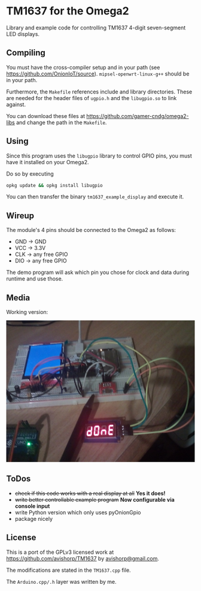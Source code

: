 # TM1637 for the Omega2
Library and example code for controlling TM1637 4-digit seven-segment LED displays.

## Compiling
You must have the cross-compiler setup and in your path (see https://github.com/OnionIoT/source). `mipsel-openwrt-linux-g++` should be in your path. 

Furthermore, the `Makefile` references include and library directories. These are needed for the header files of `ugpio.h` and the `libugpio.so` to link against.

You can download these files at https://github.com/gamer-cndg/omega2-libs and change the path in the `Makefile`.

## Using 

Since this program uses the `libugpio` library to control GPIO pins, you must have it installed on your Omega2.

Do so by executing 

```sh 
opkg update && opkg install libugpio
```

You can then transfer the binary `tm1637_example_display` and execute it. 

## Wireup

The module's 4 pins should be connected to the Omega2 as follows:

* GND -> GND 
* VCC -> 3.3V
* CLK -> any free GPIO 
* DIO -> any free GPIO  

The demo program will ask which pin you chose for clock and data during runtime and use those.

## Media 

Working version: 

![working_module](working.jpg)

## ToDos 

* ~~check if this code works with a real display at all~~ **Yes it does!**
* ~~write better controllable example program~~ **Now configurable via console input**
* write Python version which only uses pyOnionGpio 
* package nicely

## License

This is a port of the GPLv3 licensed work at https://github.com/avishorp/TM1637 by avishorp@gmail.com.

The modifications are stated in the `TM1637.cpp` file. 

The `Arduino.cpp/.h` layer was written by me.